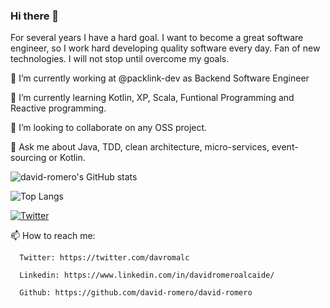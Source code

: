 ### Hi there 👋

For several years I have a hard goal. I want to become a great software engineer, so I work hard developing quality software every day. Fan of new technologies. I will not stop until overcome my goals. 


🔭 I’m currently working at @packlink-dev as Backend Software Engineer

🌱 I’m currently learning Kotlin, XP, Scala, Funtional Programming and Reactive programming.

👯 I’m looking to collaborate on any OSS project.

💬 Ask me about Java, TDD, clean architecture, micro-services, event-sourcing or Kotlin.

![david-romero's GitHub stats](https://github-readme-stats.vercel.app/api?username=david-romero&count_private=true&show_icons=true&theme=dracula)

![Top Langs](https://github-readme-stats.vercel.app/api/top-langs?username=david-romero&theme=dracula&?layout=compact)

[![Twitter](https://img.shields.io/twitter/url/https/twitter.com/cloudposse.svg?style=social&label=Follow%20%40davromalc)](https://twitter.com/davromalc)

📫 How to reach me: 

      Twitter: https://twitter.com/davromalc
      
      Linkedin: https://www.linkedin.com/in/davidromeroalcaide/
      
      Github: https://github.com/david-romero/david-romero
